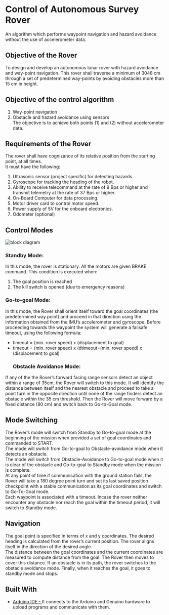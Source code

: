 # Control of Autonomous Survey Rover
 An algorithm which performs waypoint navigation and hazard avoidance without the use of accelerometer data.
 ## Objective of the Rover
 To design and develop an autonomous lunar rover with hazard avoidance and way-point navigation. This rover shall traverse a minimum of 3048 cm through a set of predetermined way-points by avoiding obstacles more than 15 cm in height.
 ## Objective of the control algorithm
1. Way-point navigation<br/>
2. Obstacle and hazard avoidance using sensors<br/>
The objective is to achieve both points (1) and (2) without accelerometer data.<br/>
 ## Requirements of the Rover
The rover shall have cognizance of its relative position from the starting point, at all times.<br/>
It must have the following:<br/>
1. Ultrasonic sensor (project specific) for detecting hazards.<br/>
2. Gyroscope for tracking the heading of the robot.<br/>
3. Ability to receive telecommand at the rate of 9 Bps or higher and transmit telemetry at the rate of 37 Bps or higher.<br/>
4. On-Board Computer for data processing.<br/>
5. Motor driver card to control motor speed.<br/>
6. Power supply of 5V for the onboard electronics.<br/>
7. Odometer (optional)
 ## Control Modes
 ![block diagram](https://user-images.githubusercontent.com/25247909/50090665-4cfedb80-022f-11e9-97fb-bbfad6506444.png)
 ### Standby Mode:
In this mode, the rover is stationary. All the motors are given BRAKE command. This condition is executed when:<br/>
1. The goal position is reached<br/>
2. The kill switch is opened (due to emergency reasons)<br/>
 ### Go-to-goal Mode:
In this mode, the Rover shall orient itself toward the goal coordinates (the predetermined way point) and proceed in that direction using the information obtained from the IMU’s accelerometer and gyroscope. Before proceeding towards the waypoint the system will generate a failsafe timeout, using the following formula:<br/>
* timeout = (min. rover speed) x (displacement to goal)<br/>
* timeout = (min. rover speed) x (dtimeout=(min. rover speed) x (displacement to goal)<br/>
  ### Obstacle Avoidance Mode:
If any of the the Rover’s forward facing range sensors detect an object within a range of 35cm, the Rover will switch to this mode. It will identify the distance between itself and the nearest obstacle and proceed to take a point turn in the opposite direction until none of the range finders detect an obstacle within the 35 cm threshold. Then the Rover will move forward by a fixed distance (80 cm) and switch back to Go-to-Goal mode.
 ## Mode Switching
The Rover’s mode will switch from Standby to Go-to-goal mode at the beginning of the mission when provided a set of goal coordinates and commanded to START.<br/> 
The mode will switch from Go-to-goal to Obstacle-avoidance mode when it detects an obstacle.<br/>
The mode will switch from Obstacle-Avoidance to Go-to-goal mode when it is clear of the obstacle and Go-to-goal to Standby mode when the mission is complete.<br/>
At any point of time if communication with the ground station fails, the Rover will take a 180 degree point turn and set its last saved position checkpoint with a stable communication as its goal coordinates and switch to Go-To-Goal mode.<br/>
Each waypoint is associated with a timeout. Incase the rover neither encounter any obstacle nor reach the goal within the timeout period, it will switch to Standby mode.<br/>
 ## Navigation
The goal point is specified in terms of x and y coordinates. The desired heading is calculated from the rover’s current position. The rover aligns itself in the direction of the desired angle. <br/>
The distance between the goal coordinates and the current coordinates are measured to compute distance from the goal. The Rover then moves to cover this distance. If an obstacle is in its path, the rover switches to the obstacle avoidance mode. Finally, when it reaches the goal, it goes to standby mode and stops. <br/>
 ## Built With
* [Arduino IDE - ](https://www.arduino.cc/en/Guide/Environment)It connects to the Arduino and Genuino hardware to upload programs and communicate with them.
